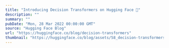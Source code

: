 ```yaml
---
title: "Introducing Decision Transformers on Hugging Face 🤗"
description: ""
summary: ""
pubDate: "Mon, 28 Mar 2022 00:00:00 GMT"
source: "Hugging Face Blog"
url: "https://huggingface.co/blog/decision-transformers"
thumbnail: "https://huggingface.co/blog/assets/58_decision-transformers/thumbnail.jpg"
---
```


